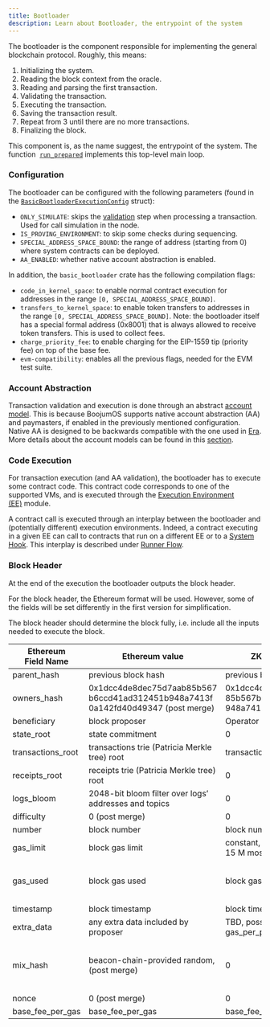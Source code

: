 ```yaml
---
title: Bootloader
description: Learn about Bootloader, the entrypoint of the system
---
```


The bootloader is the component responsible for implementing the general blockchain protocol. Roughly, this means:

1. Initializing the system.
2. Reading the block context from the oracle.
3. Reading and parsing the first transaction.
4. Validating the transaction.
5. Executing the transaction.
6. Saving the transaction result.
7. Repeat from 3 until there are no more transactions.
8. Finalizing the block.

This component is, as the name suggest, the entrypoint of the system.
The function  [`run_prepared`](https://github.com/matter-labs/zk_ee/blob/main/basic_bootloader/src/bootloader/mod.rs) implements this
top-level main loop.

### Configuration

The bootloader can be configured with the following parameters
(found in the [`BasicBootloaderExecutionConfig`](https://github.com/matter-labs/zk_ee/blob/main/basic_bootloader/src/bootloader/config.rs) struct):

- `ONLY_SIMULATE`: skips the [validation](/zksync-protocol/zksyncos/tx-processing#validation) step
when processing a transaction. Used for call simulation in the node.
- `IS_PROVING_ENVIRONMENT`: to skip some checks during sequencing.
- `SPECIAL_ADDRESS_SPACE_BOUND`: the range of address (starting from 0) where system contracts can be deployed.
- `AA_ENABLED`: whether native account abstraction is enabled.

In addition, the `basic_bootloader` crate has the following compilation flags:

- `code_in_kernel_space`: to enable normal contract execution for addresses in the range `[0, SPECIAL_ADDRESS_SPACE_BOUND]`.
- `transfers_to_kernel_space`: to enable token transfers to addresses in the range `[0, SPECIAL_ADDRESS_SPACE_BOUND]`. Note: the bootloader itself
has a special formal address (0x8001) that is always allowed to receive token transfers. This is used to collect fees.
- `charge_priority_fee`: to enable charging for the EIP-1559 tip (priority fee) on top of the base fee.
- `evm-compatibility`: enables all the previous flags, needed for the EVM test suite.

### Account Abstraction

Transaction validation and execution is done through an
abstract [account model](/zksync-protocol/zksyncos/tx-processing#account-models). This is because BoojumOS supports
native account abstraction (AA) and paymasters, if enabled in the previously mentioned configuration. Native AA is designed to be backwards
compatible with the one used in [Era](https://docs.zksync.io/zksync-era/unique-features/account-abstraction). More details about the account models
can be found in this [section](/zksync-protocol/zksyncos/tx-processing).

### Code Execution

For transaction execution (and AA validation), the bootloader has to execute some contract code. This contract code corresponds to one of the
supported VMs, and is executed through the
[Execution Environment (EE)](/zksync-protocol/zksyncos/execution-environment) module.

A contract call is executed through an interplay between the bootloader and (potentially different) execution environments. Indeed, a contract
executing in a given EE can call to contracts that run on a different EE or to
a [System Hook](/zksync-protocol/zksyncos/hooks-flows#system-hooks). This interplay is described
under [Runner Flow](/zksync-protocol/zksyncos/hooks-flows#runner-flow).

### Block Header

At the end of the execution the bootloader outputs the block header.

For the block header, the Ethereum format will be used. However, some of the fields will be set differently in the first version for simplification.

The block header should determine the block fully, i.e. include all the inputs needed to execute the block.

<!-- markdownlint-disable -->

| Ethereum <br> Field Name | Ethereum value                                                                                                  | ZKsync OS value                                                                                             | Comments                                |
|---------------------|------------------------------------------------------------------------------------------------------------------|--------------------------------------------------------------------------------------------------------------|-----------------------------------------|
| parent_hash         | previous block hash                                                                                               | previous block hash                                                                                          |                                         |
| owners_hash         | 0x1dcc4de8dec75d7aab85b567<br>b6ccd41ad312451b948a7413f<br>0a142fd40d49347 (post merge) | 0x1dcc4de8dec75d7aab<br>85b567b6ccd41ad312451b<br>948a7413f0a142fd40d49347                                       | hash of empty RLP list                  |
| beneficiary         | block proposer                                                                                                    | Operator (fee) address                                                                                       |                                         |
| state_root          | state commitment                                                                                                  | 0                                                                                                            |                                         |
| transactions_root   | transactions trie (Patricia Merkle tree) root                                                                     | transactions rolling hash                                                                                    |                                         |
| receipts_root       | receipts trie (Patricia Merkle tree) root                                                                         | 0                                                                                                            |                                         |
| logs_bloom          | 2048-bit bloom filter over logs’ addresses and topics                                                             | 0                                                                                                            |                                         |
| difficulty          | 0 (post merge)                                                                                                    | 0                                                                                                            |                                         |
| number              | block number                                                                                                      | block number                                                                                                 |                                         |
| gas_limit           | block gas limit                                                                                                   | constant, not defined yet, 10–15 M most likely                                                               |                                         |
| gas_used            | block gas used                                                                                                    | block gas used                                                                                               | TBD — with or without pubdata           |
| timestamp           | block timestamp                                                                                                   | block timestamp                                                                                              |                                         |
| extra_data          | any extra data included by proposer                                                                               | TBD, possibly gas_per_pubdata                                                                                |                                         |
| mix_hash            | beacon-chain-provided random, (post merge)                                                             | 0                                                                                                            | after consensus will be provided random |
| nonce               | 0 (post merge)                                                                                                    | 0                                                                                                            |                                         |
| base_fee_per_gas    | base_fee_per_gas                                                                                                  | base_fee_per_gas                                                                                             |                                         |

<!-- markdownlint-enable -->